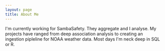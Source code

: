 ```yaml
---
layout: page
title: About Me
---
```


<i class="fas fa-briefcase"></i> I'm currently working for SambaSafety. They aggregate 
  and I analyse. My projects have ranged from deep association analysis
  to creating an ingestion pipleline for NOAA weather data. Most days
  I'm neck deep in SQL or R.
